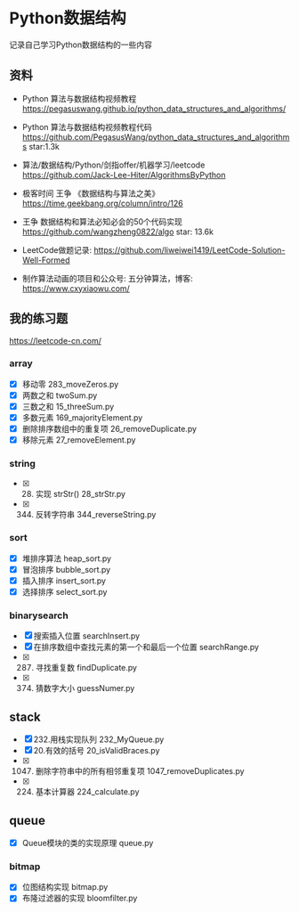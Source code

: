 # Python数据结构

记录自己学习Python数据结构的一些内容

## 资料
- Python 算法与数据结构视频教程 https://pegasuswang.github.io/python_data_structures_and_algorithms/
- Python 算法与数据结构视频教程代码 https://github.com/PegasusWang/python_data_structures_and_algorithms star:1.3k


- 算法/数据结构/Python/剑指offer/机器学习/leetcode https://github.com/Jack-Lee-Hiter/AlgorithmsByPython

- 极客时间 王争 《数据结构与算法之美》 https://time.geekbang.org/column/intro/126
- 王争 数据结构和算法必知必会的50个代码实现 https://github.com/wangzheng0822/algo  star: 13.6k

- LeetCode做题记录: https://github.com/liweiwei1419/LeetCode-Solution-Well-Formed

- 制作算法动画的项目和公众号: 五分钟算法，博客: https://www.cxyxiaowu.com/

## 我的练习题
https://leetcode-cn.com/

### array
- [x] 移动零 283_moveZeros.py
- [x] 两数之和 twoSum.py
- [x] 三数之和 15_threeSum.py
- [x] 多数元素 169_majorityElement.py
- [x] 删除排序数组中的重复项 26_removeDuplicate.py
- [x] 移除元素 27_removeElement.py

### string
- [x] 28. 实现 strStr() 28_strStr.py
- [x] 344. 反转字符串 344_reverseString.py

### sort
- [x] 堆排序算法 heap_sort.py
- [x] 冒泡排序 bubble_sort.py
- [x] 插入排序 insert_sort.py
- [x] 选择排序 select_sort.py

### binarysearch 
- [x] 搜索插入位置 searchInsert.py
- [x] 在排序数组中查找元素的第一个和最后一个位置 searchRange.py
- [x] 287. 寻找重复数 findDuplicate.py
- [x] 374. 猜数字大小 guessNumer.py

## stack
- [x] 232.用栈实现队列 232_MyQueue.py
- [x] 20.有效的括号 20_isValidBraces.py
- [x] 1047. 删除字符串中的所有相邻重复项 1047_removeDuplicates.py
- [x] 224. 基本计算器 224_calculate.py

## queue
- [x] Queue模块的类的实现原理 queue.py 

### bitmap
- [x] 位图结构实现 bitmap.py
- [x] 布隆过滤器的实现 bloomfilter.py